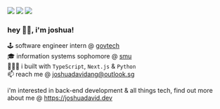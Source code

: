 [<img src="https://img.shields.io/badge/-LeetCode-FFA116?style=for-the-badge&logo=LeetCode&logoColor=black" />](https://leetcode.com/joshdavidang/)
[<img src="https://img.shields.io/badge/LinkedIn-0077B5?style=for-the-badge&logo=linkedin&logoColor=white" />](https://www.linkedin.com/in/joshuadavidang/)
[<img src="https://img.shields.io/badge/website-000000?style=for-the-badge&logo=About.me&logoColor=white" />](https://joshuadavid.dev)
<br />

### hey 👋🏻, i'm joshua!

🕹️ software engineer intern @ [govtech](https://www.tech.gov.sg)  
🎓 information systems sophomore @ [smu](https://computing.smu.edu.sg)    
👷🏻‍♂️ i built with `TypeScript`, `Next.js` & `Python`  
📫 reach me @ joshuadavidang@outlook.sg

i'm interested in back-end development & all things tech, find out more about me @ https://joshuadavid.dev
